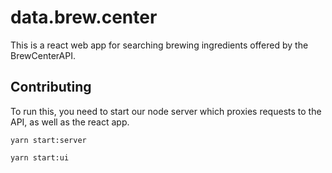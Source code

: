 # data.brew.center

This is a react web app for searching brewing ingredients offered by the BrewCenterAPI.

## Contributing

To run this, you need to start our node server which proxies requests to the API, as well as the react app.

```
yarn start:server
```

```
yarn start:ui
```